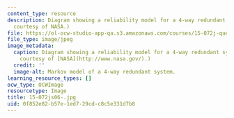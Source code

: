 ```yaml
---
content_type: resource
description: Diagram showing a reliability model for a 4-way redundant system. (Image
  courtesy of NASA.)
file: https://ol-ocw-studio-app-qa.s3.amazonaws.com/courses/15-072j-queues-theory-and-applications-spring-2006/0f852e82b57e1ed729cdc8c5e331d7b8_15-072js06-.jpg
file_type: image/jpeg
image_metadata:
  caption: Diagram showing a reliability model for a 4-way redundant system. (Image
    courtesy of [NASA](http://www.nasa.gov/).)
  credit: ''
  image-alt: Markov model of a 4-way redundant system.
learning_resource_types: []
ocw_type: OCWImage
resourcetype: Image
title: 15-072js06-.jpg
uid: 0f852e82-b57e-1ed7-29cd-c8c5e331d7b8
---
```

